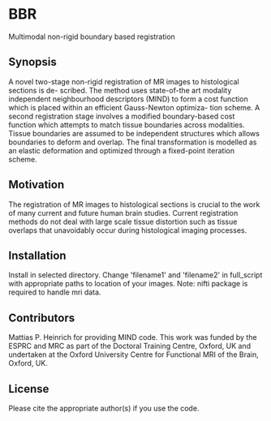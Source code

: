 # BBR
Multimodal non-rigid boundary based registration
## Synopsis
A novel two-stage non-rigid registration of MR images to histological sections is de- scribed. The method uses state-of-the art modality independent neighbourhood descriptors (MIND) to form a cost function which is placed within an efficient Gauss-Newton optimiza- tion scheme.
A second registration stage involves a modified boundary-based cost function which attempts to match tissue boundaries across modalities. Tissue boundaries are assumed to be independent structures which allows boundaries to deform and overlap. The final transformation is modelled as an elastic deformation and optimized through a fixed-point iteration scheme.

## Motivation

The registration of MR images to histological sections is crucial to the work of many current and future human brain studies.
Current registration methods do not deal with large scale tissue distortion such as tissue overlaps that unavoidably occur during histological imaging processes.

## Installation

Install in selected directory. 
Change 'filename1' and 'filename2' in full_script with appropriate paths to location of your images.
Note: nifti package is required to handle mri data.

## Contributors

Mattias P. Heinrich for providing MIND code. 
This work was funded by the ESPRC and MRC as part of the Doctoral Training Centre, Oxford, UK and undertaken at the Oxford University Centre for Functional MRI of the Brain, Oxford, UK.

## License

Please cite the appropriate author(s) if you use the code.
